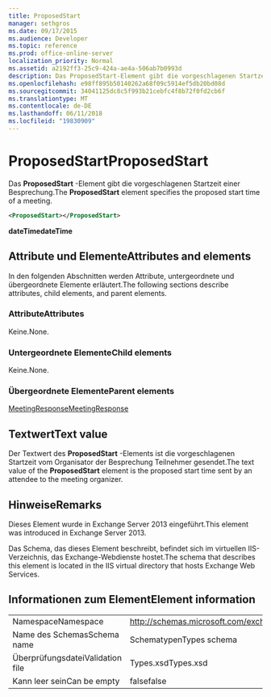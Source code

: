 ```yaml
---
title: ProposedStart
manager: sethgros
ms.date: 09/17/2015
ms.audience: Developer
ms.topic: reference
ms.prod: office-online-server
localization_priority: Normal
ms.assetid: a2192ff3-25c9-424a-ae4a-506ab7b0993d
description: Das ProposedStart-Element gibt die vorgeschlagenen Startzeit einer Besprechung.
ms.openlocfilehash: e98ff895b50140262a68f09c5914ef5db20bd08d
ms.sourcegitcommit: 34041125dc8c5f993b21cebfc4f8b72f0fd2cb6f
ms.translationtype: MT
ms.contentlocale: de-DE
ms.lasthandoff: 06/11/2018
ms.locfileid: "19830909"
---
```

# <a name="proposedstart"></a><span data-ttu-id="62111-103">ProposedStart</span><span class="sxs-lookup"><span data-stu-id="62111-103">ProposedStart</span></span>

<span data-ttu-id="62111-104">Das **ProposedStart** -Element gibt die vorgeschlagenen Startzeit einer Besprechung.</span><span class="sxs-lookup"><span data-stu-id="62111-104">The **ProposedStart** element specifies the proposed start time of a meeting.</span></span> 
  
```XML
<ProposedStart></ProposedStart>
```

 <span data-ttu-id="62111-105">**dateTime**</span><span class="sxs-lookup"><span data-stu-id="62111-105">**dateTime**</span></span>
## <a name="attributes-and-elements"></a><span data-ttu-id="62111-106">Attribute und Elemente</span><span class="sxs-lookup"><span data-stu-id="62111-106">Attributes and elements</span></span>

<span data-ttu-id="62111-107">In den folgenden Abschnitten werden Attribute, untergeordnete und übergeordnete Elemente erläutert.</span><span class="sxs-lookup"><span data-stu-id="62111-107">The following sections describe attributes, child elements, and parent elements.</span></span>
  
### <a name="attributes"></a><span data-ttu-id="62111-108">Attribute</span><span class="sxs-lookup"><span data-stu-id="62111-108">Attributes</span></span>

<span data-ttu-id="62111-109">Keine.</span><span class="sxs-lookup"><span data-stu-id="62111-109">None.</span></span>
  
### <a name="child-elements"></a><span data-ttu-id="62111-110">Untergeordnete Elemente</span><span class="sxs-lookup"><span data-stu-id="62111-110">Child elements</span></span>

<span data-ttu-id="62111-111">Keine.</span><span class="sxs-lookup"><span data-stu-id="62111-111">None.</span></span>
  
### <a name="parent-elements"></a><span data-ttu-id="62111-112">Übergeordnete Elemente</span><span class="sxs-lookup"><span data-stu-id="62111-112">Parent elements</span></span>

[<span data-ttu-id="62111-113">MeetingResponse</span><span class="sxs-lookup"><span data-stu-id="62111-113">MeetingResponse</span></span>](meetingresponse.md)
  
## <a name="text-value"></a><span data-ttu-id="62111-114">Textwert</span><span class="sxs-lookup"><span data-stu-id="62111-114">Text value</span></span>

<span data-ttu-id="62111-115">Der Textwert des **ProposedStart** -Elements ist die vorgeschlagenen Startzeit vom Organisator der Besprechung Teilnehmer gesendet.</span><span class="sxs-lookup"><span data-stu-id="62111-115">The text value of the **ProposedStart** element is the proposed start time sent by an attendee to the meeting organizer.</span></span> 
  
## <a name="remarks"></a><span data-ttu-id="62111-116">Hinweise</span><span class="sxs-lookup"><span data-stu-id="62111-116">Remarks</span></span>

<span data-ttu-id="62111-117">Dieses Element wurde in Exchange Server 2013 eingeführt.</span><span class="sxs-lookup"><span data-stu-id="62111-117">This element was introduced in Exchange Server 2013.</span></span>
  
<span data-ttu-id="62111-118">Das Schema, das dieses Element beschreibt, befindet sich im virtuellen IIS-Verzeichnis, das Exchange-Webdienste hostet.</span><span class="sxs-lookup"><span data-stu-id="62111-118">The schema that describes this element is located in the IIS virtual directory that hosts Exchange Web Services.</span></span>
  
## <a name="element-information"></a><span data-ttu-id="62111-119">Informationen zum Element</span><span class="sxs-lookup"><span data-stu-id="62111-119">Element information</span></span>

|||
|:-----|:-----|
|<span data-ttu-id="62111-120">Namespace</span><span class="sxs-lookup"><span data-stu-id="62111-120">Namespace</span></span>  <br/> |http://schemas.microsoft.com/exchange/services/2006/types  <br/> |
|<span data-ttu-id="62111-121">Name des Schemas</span><span class="sxs-lookup"><span data-stu-id="62111-121">Schema name</span></span>  <br/> |<span data-ttu-id="62111-122">Schematypen</span><span class="sxs-lookup"><span data-stu-id="62111-122">Types schema</span></span>  <br/> |
|<span data-ttu-id="62111-123">Überprüfungsdatei</span><span class="sxs-lookup"><span data-stu-id="62111-123">Validation file</span></span>  <br/> |<span data-ttu-id="62111-124">Types.xsd</span><span class="sxs-lookup"><span data-stu-id="62111-124">Types.xsd</span></span>  <br/> |
|<span data-ttu-id="62111-125">Kann leer sein</span><span class="sxs-lookup"><span data-stu-id="62111-125">Can be empty</span></span>  <br/> |<span data-ttu-id="62111-126">false</span><span class="sxs-lookup"><span data-stu-id="62111-126">false</span></span>  <br/> |
   

